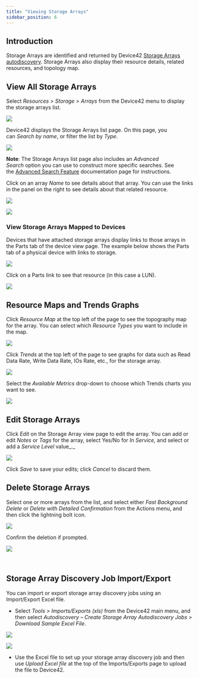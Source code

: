 ```yaml
---
title: "Viewing Storage Arrays"
sidebar_position: 6
---
```


## Introduction

Storage Arrays are identified and returned by Device42 [Storage Arrays autodiscovery](https://docs.device42.com/auto-discovery/storage-arrays-autodiscovery/). Storage Arrays also display their resource details, related resources, and topology map.

## View All Storage Arrays

Select _Resources > Storage > Arrays_ from the Device42 menu to display the storage arrays list.

![](/assets/images/SA-2-list-page.png)

Device42 displays the Storage Arrays list page. On this page, you can _Search by name_, or filter the list by _Type_.

![](/assets/images/Storage-arrays-filter-by-type.png)

**Note**: The Storage Arrays list page also includes an _Advanced Search_ option you can use to construct more specific searches. See the [Advanced Search Feature](https://docs.device42.com/getstarted/advanced-search-feature/) documentation page for instructions.

Click on an array _Name_ to see details about that array. You can use the links in the panel on the right to see details about that related resource.

![](/assets/images/SA-5-view-page.png)

![](/assets/images/SA-6-related-resources.png)

### View Storage Arrays Mapped to Devices

Devices that have attached storage arrays display links to those arrays in the Parts tab of the device view page. The example below shows the Parts tab of a physical device with links to storage.

![](/assets/images/physical-device-to-stoarge-array-1-UMA.png)

Click on a Parts link to see that resource (in this case a LUN).

![](/assets/images/physical-device-to-stoarge-array-2-UMA.png)

## Resource Maps and Trends Graphs

Click _Resource Map_ at the top left of the page to see the topography map for the array. You can select which _Resource Types_ you want to include in the map.

![](/assets/images/Storage-arrays-resource-map.png)

Click _Trends_ at the top left of the page to see graphs for data such as Read Data Rate, Write Data Rate, IOs Rate, etc., for the storage array.

![](/assets/images/SA-8-trends-1.png)

Select the _Available Metrics_ drop-down to choose which Trends charts you want to see.

![](/assets/images/SA-9-trends-2-available-metrics.png)

## Edit Storage Arrays

Click _Edit_ on the Storage Array view page to edit the array. You can add or edit _Notes_ or _Tags_ for the array, select Yes/No for _In Service,_ and select or add a _Service Level_ value_._

![](/assets/images/SA-7-edit-page.png)

Click _Save_ to save your edits; click _Cancel_ to discard them.

## Delete Storage Arrays

Select one or more arrays from the list, and select either _Fast Background Delete_ or _Delete with Detailed Confirmation_ from the Actions menu, and then click the lightning bolt icon.

![](/assets/images/SA-3-action-menu.png)

Confirm the deletion if prompted.

![](/assets/images/SA-4-delete-confirm.png)

 

## Storage Array Discovery Job Import/Export

You can import or export storage array discovery jobs using an Import/Export Excel file.

- Select _Tools > Imports/Exports (xls)_ from the Device42 main menu, and then select _Autodiscovery – Create Storage Array Autodiscovery Jobs > Download Sample Excel File_.

![](/assets/images/D42-20971_storage-array-imp-exp.png)

![](/assets/images/D42-20971_storage-array-imp-exp-xlxs.png)

- Use the Excel file to set up your storage array discovery job and then use _Upload Excel file_ at the top of the Imports/Exports page to upload the file to Device42.
